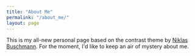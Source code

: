 ```yaml
---
title: "About Me"
permalink: "/about_me/"
layout: page
---
```


This is my all-new personal page based on the contrast theme by [Niklas
Buschmann](https://github.com/niklasbuschmann/contrast). For the moment,
I'd like to keep an air of mystery about me.